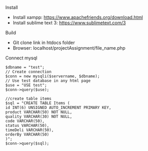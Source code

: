 Install
- Install xampp: https://www.apachefriends.org/download.html
- Install sublime text 3: https://www.sublimetext.com/3

Build
- Git clone link in htdocs folder
- Browser: localhost/projectAssignment/file_name.php

Connect mysql
  ```$servername = "localhost";
  $dbname = "test";
  // Create connection
  $conn = new mysqli($servername, $dbname);
  // Use test database in any html page
  $use = "USE test";
  $conn->query($use);
  
  //create table items
  $sql = "CREATE TABLE Items (
  id INT(6) UNSIGNED AUTO_INCREMENT PRIMARY KEY, 
  product VARCHAR(50) NOT NULL,
  quality VARCHAR(30) NOT NULL,
  code VARCHAR(50),
  status VARCHAR(50),
  timeDeli VARCHAR(50),
  orderBy VARCHAR(50)
  )";
  $conn->query($sql);
